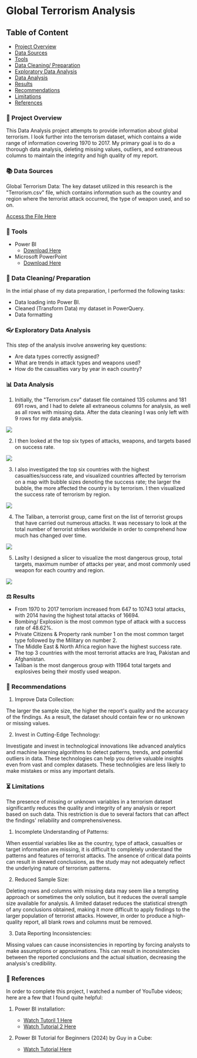 # Global Terrorism Analysis

## Table of Content

- [Project Overview](project-overview)
- [Data Sources](data-sources)
- [Tools](tools)
- [Data Cleaning/ Preparation](data-cleaning/-preparation)
- [Exploratory Data Analysis](exploratory-data-analysis)
- [Data Analysis](data-analysis)
- [Results](results)
- [Recommendations](recommendations)
- [Limitations](limitations)
- [References](references)

### 📌 Project Overview

This Data Analysis project attempts to provide information about global terrorism. I look further into the terrorism dataset, which contains a wide range of information covering 1970 to 2017. My primary goal is to do a thorough data analysis, deleting missing values, outliers, and extraneous columns to maintain the integrity and high quality of my report.

### 📚 Data Sources

Global Terrorism Data: The key dataset utilized in this research is the "Terrorism.csv" file, which contains information such as the country and region where the terrorist attack occurred, the type of weapon used, and so on. 

[Access the File Here](https://drive.google.com/drive/u/1/folders/1aQqtP9-OX3BwX-olp1vD0Zq9NYBKvtJu)

### 🧰 Tools

- Power BI
  - [Download Here](https://www.microsoft.com/en-us/download/details.aspx?id=58494)
- Microsoft PowerPoint
  - [Download Here](https://www.microsoft.com/en-za/microsoft-365/powerpoint)

### 🧹 Data Cleaning/ Preparation

In the intial phase of my data preparation, I performed the following tasks:

- Data loading into Power BI.
- Cleaned (Transform Data) my dataset in PowerQuery.
- Data formatting

### 👓 Exploratory Data Analysis

This step of the analysis involve answering key questions:

- Are data types correctly assigned?
- What are trends in attack types and weapons used?
- How do the casualties vary by year in each country?

### 📊 Data Analysis

1. Initially, the "Terrorism.csv" dataset file contained 135 columns and 181 691 rows, and I had to delete all extraneous columns for analysis, as well as all rows with missing data. After the data cleaning I was only left with 9 rows for my data analysis.

<img src="Assets\csv_file.png">


2. I then looked at the top six types of attacks, weapons, and targets based on success rate.

<img src="Assets\power2.png">

3. I also investigated the top six countries with the highest casualties/success rate, and visualized countries affected by terrorism on a map with bubble sizes denoting the success rate; the larger the bubble, the more affected the country is by terrorism. I then visualized the success rate of terrorism by region. 
<img src="Assets\power3.png">

4. The Taliban, a terrorist group, came first on the list of terrorist groups that have carried out numerous attacks. It was necessary to look at the total number of terrorist strikes worldwide in order to comprehend how much has changed over time.

<img src="Assets\power4.png">

5. Laslty I designed a slicer to visualize the most dangerous group, total targets, maximum number of attacks per year, and most commonly used weapon for each country and region.

<img src="Assets\power1.png">

### ⚖️ Results

- From 1970 to 2017 terrorism increased from 647 to 10743 total attacks, with 2014 having the highest total attacks of 16694.
- Bombing/ Explosion is the most common type of attack with a success rate of 48.62%.
- Private Citizens & Property rank number 1 on the most common target type followed by the Military on number 2.
- The Middle East & North Africa region have the highest success rate.
- The top 3 countries with the most terrorist attacks are Iraq, Pakistan and Afghanistan.
- Taliban is the most dangerous group with 11964 total targets and explosives being their mostly used weapon.

### 📖 Recommendations

1. Improve Data Collection:

The larger the sample size, the higher the report's quality and the accuracy of the findings. As a result, the dataset should contain few or no unknown or missing values.

2. Invest in Cutting-Edge Technology:

Investigate and invest in technological innovations like advanced analytics and machine learning algorithms to detect patterns, trends, and potential outliers in data. These technologies can help you derive valuable insights even from vast and complex datasets. These technoligies are less likely to make mistakes or miss any important details.

### ⏳ Limitations

The presence of missing or unknown variables in a terrorism dataset significantly reduces the quality and integrity of any analysis or report based on such data. This restriction is due to several factors that can affect the findings' reliability and comprehensiveness.

1. Incomplete Understanding of Patterns:

When essential variables like as the country, type of attack, casualties or target information are missing, it is difficult to completely understand the patterns and features of terrorist attacks. The ansence of critical data points can result in skewed conclusions, as the study may not adequately reflect the underlying nature of terrorism patterns.

2. Reduced Sample Size:

Deleting rows and columns with missing data may seem like a tempting approach or sometimes the only solution, but it reduces the overall sample size available for analysis. A limited dataset reduces the statistical strength of any conclusions obtained, making it more difficult to apply findings to the larger population of terrorist attacks. However, in order to produce a high-quality report, all blank rows and columns must be removed.

3. Data Reporting Inconsistencies:

Missing values can cause inconsistencies in reporting by forcing analysts to make assumptions or approximations. This can result in inconsistencies between the reported conclusions and the actual situation, decreasing the analysis's credibility.

### 🔖 References

In order to complete this project, I watched a number of YouTube videos; here are a few that I found quite helpful:

1. Power BI installation:
   - [Watch Tutoril 1 Here](https://youtu.be/TmhQCQr_DCA?si=n9M3BtTqsra8JCBx)
   - [Watch Tutorial 2 Here](https://youtu.be/NNSHu0rkew8?si=jn8xYbfOsovmpeBl)
  
2. Power BI Tutorial for Beginners (2024) by Guy in a Cube:
   - [Watch Tutorial Here](https://youtu.be/udzsJqUZPrY?si=qgCRE0fW47Zl6M7l)


